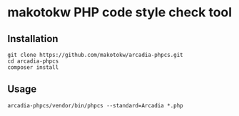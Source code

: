 makotokw PHP code style check tool
==============================

## Installation

```
git clone https://github.com/makotokw/arcadia-phpcs.git
cd arcadia-phpcs
composer install
```

## Usage

```
arcadia-phpcs/vendor/bin/phpcs --standard=Arcadia *.php
```
